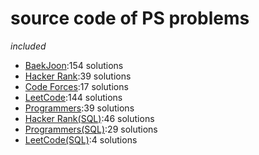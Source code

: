 # source code of PS problems  
_included_  
* [BaekJoon](https://www.acmicpc.net/):154 solutions  
* [Hacker Rank](https://www.hackerrank.com/):39 solutions  
* [Code Forces](https://codeforces.com/):17 solutions  
* [LeetCode](https://leetcode.com/):144 solutions  
* [Programmers](https://programmers.co.kr/):39 solutions  
* [Hacker Rank(SQL)](https://www.hackerrank.com/domains/sql):46 solutions  
* [Programmers(SQL)](https://programmers.co.kr/learn/challenges?tab=sql_practice_kit):29 solutions  
* [LeetCode(SQL)](https://leetcode.com/problemset/database/):4 solutions  